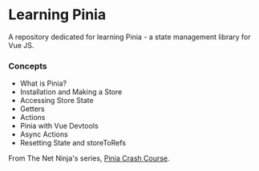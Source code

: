 # Learning Pinia

A repository dedicated for learning Pinia - a state management library for Vue JS.

### Concepts

- What is Pinia?
- Installation and Making a Store
- Accessing Store State
- Getters
- Actions
- Pinia with Vue Devtools
- Async Actions
- Resetting State and storeToRefs

From The Net Ninja's series, [Pinia Crash Course](https://www.youtube.com/watch?v=u0B9dysw29A&list=PL4cUxeGkcC9hp28dYyYBy3xoOdoeNw-hD).
